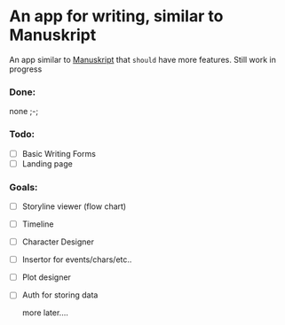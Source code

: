 
# An app for writing, similar to Manuskript

An app similar to [Manuskript](https://www.theologeek.ch/manuskript/) that `should` have more features. Still work in progress

### Done:
none ;-;

### Todo:
- [ ] Basic Writing Forms
- [ ] Landing page

### Goals:
- [ ] Storyline viewer (flow chart)
- [ ] Timeline
- [ ] Character Designer
- [ ] Insertor for events/chars/etc..
- [ ] Plot designer
- [ ] Auth for storing data
  
  more later....
